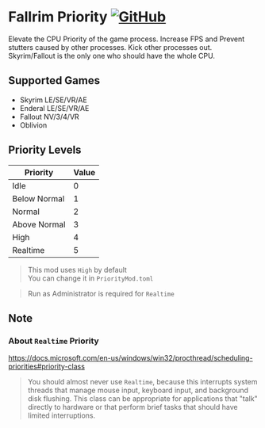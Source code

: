 # Fallrim Priority [![GitHub](https://img.shields.io/github/license/Erstori/FallrimPriority?style=flat-square&logo=github)](https://github.com/Erstori/FallrimPriority/blob/main/LICENSE)

Elevate the CPU Priority of the game process.
Increase FPS and Prevent stutters caused by other processes.
Kick other processes out. Skyrim/Fallout is the only one who should have the whole CPU.

## Supported Games
- Skyrim  LE/SE/VR/AE  
- Enderal LE/SE/VR/AE  
- Fallout NV/3/4/VR  
- Oblivion


## Priority Levels
|     Priority | Value | 
|------------- |------ |
| Idle         | 0     |
| Below Normal | 1     |
| Normal       | 2     |
| Above Normal | 3     |
| High         | 4     |
| Realtime     | 5     |

> This mod uses `High` by default  
> You can change it in `PriorityMod.toml`

> Run as Administrator is required for `Realtime`

## Note
### About `Realtime` Priority
https://docs.microsoft.com/en-us/windows/win32/procthread/scheduling-priorities#priority-class
>You should almost never use `Realtime`, because this interrupts system threads that manage mouse input, keyboard input, and background disk flushing. This class can be appropriate for applications that "talk" directly to hardware or that perform brief tasks that should have limited interruptions.
